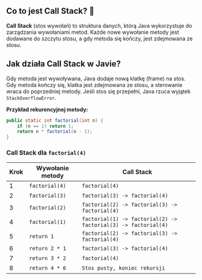 ## Co to jest Call Stack? 🍉

**Call Stack** (stos wywołań) to struktura danych, którą Java wykorzystuje do zarządzania wywołaniami metod. Każde nowe wywołanie metody jest dodawane do szczytu stosu, a gdy metoda się kończy, jest zdejmowana ze stosu.

## Jak działa Call Stack w Javie? 

Gdy metoda jest wywoływana, Java dodaje nową klatkę (frame) na stos.
Gdy metoda kończy się, klatka jest zdejmowana ze stosu, a sterowanie wraca do poprzedniej metody.
Jeśli stos się przepełni, Java rzuca wyjątek `StackOverflowError`. 
 
**Przykład rekurencyjnej metody:**

```java
public static int factorial(int n) {
	if (n == 1) return 1;
	return n * factorial(n - 1);
}
```

### Call Stack dla `factorial(4)`

| Krok | Wywołanie metody | Call Stack                                                     |
| ---- | ---------------- | -------------------------------------------------------------- |
| 1    | `factorial(4)`   | `factorial(4)`                                                 |
| 2    | `factorial(3)`   | `factorial(3) -> factorial(4)`                                 |
| 3    | `factorial(2)`   | `factorial(2) -> factorial(3) -> factorial(4)`                 |
| 4    | `factorial(1)`   | `factorial(1) -> factorial(2) -> factorial(3) -> factorial(4)` |
| 5    | `return 1`       | `factorial(2) -> factorial(3) -> factorial(4)`                 |
| 6    | `return 2 * 1`   | `factorial(3) -> factorial(4)`                                 |
| 7    | `return 3 * 2`   | `factorial(4)`                                                 |
| 8    | `return 4 * 6`   | `Stos pusty, koniec rekursji`                                  |
